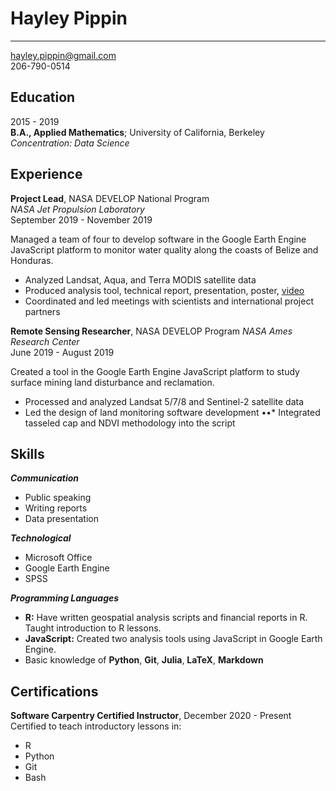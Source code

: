 Hayley Pippin
=============

------------------------                   
hayley.pippin@gmail.com  
206-790-0514


Education
---------

2015 - 2019  
**B.A., Applied Mathematics**; University of California, Berkeley  
*Concentration: Data Science*

Experience
----------

**Project Lead**, NASA DEVELOP National Program  
*NASA Jet Propulsion Laboratory*  
September 2019 - November 2019

Managed a team of four to develop software in the Google Earth Engine JavaScript platform 
to monitor water quality along the coasts of Belize and Honduras.  
* Analyzed Landsat, Aqua, and Terra MODIS satellite data
* Produced analysis tool, technical report, presentation, poster, [video](https://www.youtube.com/watch?v=2Z5TWgxwefU)
* Coordinated and led meetings with scientists and international project partners

**Remote Sensing Researcher**, NASA DEVELOP Program
*NASA Ames Research Center*  
June 2019 - August 2019

Created a tool in the Google Earth Engine JavaScript platform to study surface mining land disturbance and reclamation.
* Processed and analyzed Landsat 5/7/8 and Sentinel-2 satellite data
* Led the design of land monitoring software development
••* Integrated tasseled cap and NDVI methodology into the script

Skills
------

**_Communication_**
* Public speaking
* Writing reports
* Data presentation

**_Technological_**
* Microsoft Office
* Google Earth Engine
* SPSS

**_Programming Languages_**
* **R:** Have written geospatial analysis scripts and financial reports in R. 
Taught introduction to R lessons.
* **JavaScript:** Created two analysis tools using JavaScript in Google Earth Engine.
* Basic knowledge of **Python**, **Git**, **Julia**, **LaTeX**, **Markdown**

Certifications
--------------
**Software Carpentry Certified Instructor**, December 2020 - Present
Certified to teach introductory lessons in:
* R
* Python
* Git
* Bash

